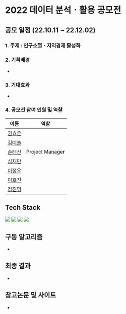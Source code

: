 # 2022 데이터 분석ㆍ활용 공모전 
## 공모 일정 (22.10.11 ~ 22.12.02)

### 1. 주제 : 인구소멸ㆍ지역경제 활성화 
 

### 2. 기획배경
*

### 3. 기대효과
*

### 4. 공모전 참여 인원 및 역할 
|                이름                 |              역할              |
| :-------------------------------:  | :----------------------------: |
|  [권효은](https://github.com/)      |                                |
|  [김예슬](https://github.com/)      |                                |
|  [손태산](https://github.com/)      |         Project Manager        |
|  [심재만](https://github.com/)      |                                |
|  [이정우](https://github.com/)      |                                |
|  [이호진](https://github.com/)      |                                |
|  [정진명](https://github.com/)      |                                |

## Tech Stack
<div align=left> 
 <img src="https://img.shields.io/badge/python-3776AB?style=for-the-badge&logo=python&logoColor=white"> 
 <img src="https://img.shields.io/badge/mysql-4479A1?style=for-the-badge&logo=mysql&logoColor=white"> 
 <img src="https://img.shields.io/badge/github-181717?style=for-the-badge&logo=github&logoColor=white">
 <img src="https://img.shields.io/badge/git-F05032?style=for-the-badge&logo=git&logoColor=white">
 
## 구동 알고리즘 
* 

## 최종 결과
*

## 참고논문 및 사이트
*
